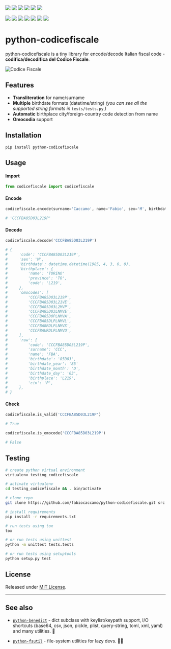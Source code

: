 [![](https://img.shields.io/pypi/pyversions/python-codicefiscale.svg?logoColor=white&color=blue&logo=python)](https://www.python.org/)
[![](https://img.shields.io/pypi/v/python-codicefiscale.svg?color=blue&logo=pypi&logoColor=white)](https://pypi.org/project/python-codicefiscale/)
[![](https://pepy.tech/badge/python-codicefiscale)](https://pepy.tech/project/python-codicefiscale)
[![](https://img.shields.io/github/stars/fabiocaccamo/python-codicefiscale?logo=github)](https://github.com/fabiocaccamo/python-codicefiscale/)
[![](https://badges.pufler.dev/visits/fabiocaccamo/python-codicefiscale?label=visitors&color=blue)](https://badges.pufler.dev)
[![](https://img.shields.io/pypi/l/python-codicefiscale.svg?color=blue&)](https://github.com/fabiocaccamo/python-codicefiscale/blob/master/LICENSE)

[![](https://img.shields.io/travis/fabiocaccamo/python-codicefiscale?logo=travis)](https://travis-ci.org/fabiocaccamo/python-codicefiscale)
[![](https://img.shields.io/circleci/build/gh/fabiocaccamo/python-codicefiscale?logo=circleci)](https://circleci.com/gh/fabiocaccamo/python-codicefiscale)
[![](https://img.shields.io/codecov/c/gh/fabiocaccamo/python-codicefiscale?logo=codecov)](https://codecov.io/gh/fabiocaccamo/python-codicefiscale)
[![](https://img.shields.io/codacy/grade/375ce4fc87dc44e88271f7da9f5f69d1?logo=codacy)](https://www.codacy.com/app/fabiocaccamo/python-codicefiscale)
[![](https://img.shields.io/scrutinizer/quality/g/fabiocaccamo/python-codicefiscale?logo=scrutinizer)](https://scrutinizer-ci.com/g/fabiocaccamo/python-codicefiscale/?branch=master)
[![](https://img.shields.io/codeclimate/maintainability/fabiocaccamo/python-codicefiscale?logo=code-climate)](https://codeclimate.com/github/fabiocaccamo/python-codicefiscale/)
[![](https://requires.io/github/fabiocaccamo/python-codicefiscale/requirements.svg?branch=master)](https://requires.io/github/fabiocaccamo/python-codicefiscale/requirements/?branch=master)

# python-codicefiscale
python-codicefiscale is a tiny library for encode/decode Italian fiscal code - **codifica/decodifica del Codice Fiscale**.

![Codice Fiscale](https://user-images.githubusercontent.com/1035294/72058207-fa77dd80-32cf-11ea-8995-52324e7d3efe.png)

## Features
- **Transliteration** for name/surname
- **Multiple** birthdate formats (datetime/string) *(you can see all the supported string formats in* `tests/tests.py` *)*
- **Automatic** birthplace city/foreign-country code detection from name
- **Omocodia** support

## Installation
`pip install python-codicefiscale`

## Usage

#### Import
```python
from codicefiscale import codicefiscale
```
#### Encode
```python
codicefiscale.encode(surname='Caccamo', name='Fabio', sex='M', birthdate='03/04/1985', birthplace='Torino')

# 'CCCFBA85D03L219P'
```
#### Decode
```python
codicefiscale.decode('CCCFBA85D03L219P')

# {
#     'code': 'CCCFBA85D03L219P',
#     'sex': 'M',
#     'birthdate': datetime.datetime(1985, 4, 3, 0, 0),
#     'birthplace': {
#         'name': 'TORINO'
#         'province': 'TO',
#         'code': 'L219',
#     },
#     'omocodes': [
#         'CCCFBA85D03L219P',
#         'CCCFBA85D03L21VE',
#         'CCCFBA85D03L2MVP',
#         'CCCFBA85D03LNMVE',
#         'CCCFBA85D0PLNMVA',
#         'CCCFBA85DLPLNMVL',
#         'CCCFBA8RDLPLNMVX',
#         'CCCFBAURDLPLNMVU',
#     ],
#     'raw': {
#         'code': 'CCCFBA85D03L219P',
#         'surname': 'CCC',
#         'name': 'FBA',
#         'birthdate': '85D03',
#         'birthdate_year': '85'
#         'birthdate_month': 'D',
#         'birthdate_day': '03',
#         'birthplace': 'L219',
#         'cin': 'P',
#     },
# }
```

#### Check
```python
codicefiscale.is_valid('CCCFBA85D03L219P')

# True
```
```python
codicefiscale.is_omocode('CCCFBA85D03L219P')

# False
```

## Testing
```bash
# create python virtual environment
virtualenv testing_codicefiscale

# activate virtualenv
cd testing_codicefiscale && . bin/activate

# clone repo
git clone https://github.com/fabiocaccamo/python-codicefiscale.git src && cd src

# install requirements
pip install -r requirements.txt

# run tests using tox
tox

# or run tests using unittest
python -m unittest tests.tests

# or run tests using setuptools
python setup.py test
```

## License
Released under [MIT License](LICENSE.txt).

---

## See also

- [`python-benedict`](https://github.com/fabiocaccamo/python-benedict) - dict subclass with keylist/keypath support, I/O shortcuts (base64, csv, json, pickle, plist, query-string, toml, xml, yaml) and many utilities. 📘

- [`python-fsutil`](https://github.com/fabiocaccamo/python-fsutil) - file-system utilities for lazy devs. 🧟‍♂️

